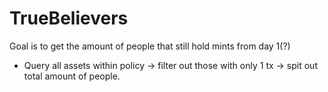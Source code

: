 # TrueBelievers

Goal is to get the amount of people that still hold mints from day 1(?)


- Query all assets within policy -> filter out those with only 1 tx -> spit out total amount of people.
